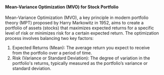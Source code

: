 ####  Mean-Variance Optimization (MVO) for Stock Portfolio

Mean-Variance Optimization (MVO), a key principle in modern portfolio theory (MPT) proposed by Harry Markowitz in 1952, aims to create a portfolio of assets (stocks) that maximizes expected returns for a specific level of risk or minimizes risk for a certain expected return.
The optimization process involves balancing two key factors:
1.	Expected Returns (Mean): The average return you expect to receive from the portfolio over a period of time.
2.	Risk (Variance or Standard Deviation): The degree of variation in the portfolio's returns, typically measured as the portfolio’s variance or standard deviation.
